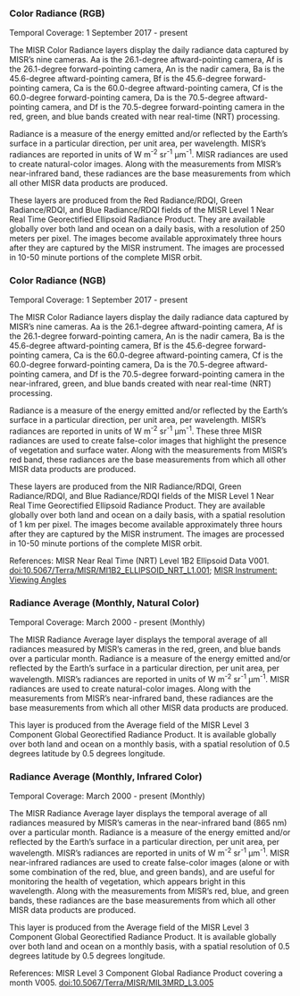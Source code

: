 ### Color Radiance (RGB)
Temporal Coverage: 1 September 2017 - present

The MISR Color Radiance layers display the daily radiance data captured by MISR’s nine cameras. Aa is the 26.1-degree aftward-pointing camera, Af is the 26.1-degree forward-pointing camera, An is the nadir camera, Ba is the 45.6-degree aftward-pointing camera, Bf is the 45.6-degree forward-pointing camera, Ca is the 60.0-degree aftward-pointing camera, Cf is the 60.0-degree forward-pointing camera, Da is the 70.5-degree aftward-pointing camera, and Df  is the 70.5-degree forward-pointing camera in the red, green, and blue bands created with near real-time (NRT) processing.

Radiance is a measure of the energy emitted and/or reflected by the Earth’s surface in a particular direction, per unit area, per wavelength. MISR’s radiances are reported in units of W m<sup>-2</sup> sr<sup>-1</sup> µm<sup>-1</sup>. MISR radiances are used to create natural-color images. Along with the measurements from MISR’s near-infrared band, these radiances are the base measurements from which all other MISR data products are produced.

These layers are produced from the Red Radiance/RDQI, Green Radiance/RDQI, and Blue Radiance/RDQI fields of the MISR Level 1 Near Real Time Georectified Ellipsoid Radiance Product. They are available globally over both land and ocean on a daily basis, with a resolution of 250 meters per pixel. The images become available approximately three hours after they are captured by the MISR instrument. The images are processed in 10-50 minute portions of the complete MISR orbit.

### Color Radiance (NGB)
Temporal Coverage: 1 September 2017 - present

The MISR Color Radiance layers display the daily radiance data captured by MISR’s nine cameras. Aa is the 26.1-degree aftward-pointing camera, Af is the 26.1-degree forward-pointing camera, An is the nadir camera, Ba is the 45.6-degree aftward-pointing camera, Bf is the 45.6-degree forward-pointing camera, Ca is the 60.0-degree aftward-pointing camera, Cf is the 60.0-degree forward-pointing camera, Da is the 70.5-degree aftward-pointing camera, and Df  is the 70.5-degree forward-pointing camera in the near-infrared, green, and blue bands created with near real-time (NRT) processing.

Radiance is a measure of the energy emitted and/or reflected by the Earth’s surface in a particular direction, per unit area, per wavelength. MISR’s radiances are reported in units of W m<sup>-2</sup> sr<sup>-1</sup> µm<sup>-1</sup>. These three MISR radiances are used to create false-color images that highlight the presence of vegetation and surface water. Along with the measurements from MISR’s red band, these radiances are the base measurements from which all other MISR data products are produced.

These layers are produced from the NIR Radiance/RDQI, Green Radiance/RDQI, and Blue Radiance/RDQI fields of the MISR Level 1 Near Real Time Georectified Ellipsoid Radiance Product. They are available globally over both land and ocean on a daily basis, with a spatial resolution of 1 km per pixel. The images become available approximately three hours after they are captured by the MISR instrument. The images are processed in 10-50 minute portions of the complete MISR orbit.

References: MISR Near Real Time (NRT) Level 1B2 Ellipsoid Data V001. [doi:10.5067/Terra/MISR/MI1B2\_ELLIPSOID\_NRT\_L1.001](https://doi.org/10.5067/Terra/MISR/MI1B2_ELLIPSOID_NRT_L1.001); [MISR Instrument: Viewing Angles](https://misr.jpl.nasa.gov/Mission/misrInstrument/viewingAngles/)

### Radiance Average (Monthly, Natural Color)
Temporal Coverage: March 2000 - present (Monthly)

The MISR Radiance Average layer displays the temporal average of all radiances measured by MISR’s cameras in the red, green, and blue bands over a particular month. Radiance is a measure of the energy emitted and/or reflected by the Earth’s surface in a particular direction, per unit area, per wavelength. MISR’s radiances are reported in units of W m<sup>-2</sup> sr<sup>-1</sup> µm<sup>-1</sup>. MISR radiances are used to create natural-color images. Along with the measurements from MISR’s near-infrared band, these radiances are the base measurements from which all other MISR data products are produced.

This layer is produced from the Average field of the MISR Level 3 Component Global Georectified Radiance Product. It is available globally over both land and ocean on a monthly basis, with a spatial resolution of 0.5 degrees latitude by 0.5 degrees longitude.

### Radiance Average (Monthly, Infrared Color)
Temporal Coverage: March 2000 - present (Monthly)

The MISR Radiance Average layer displays the temporal average of all radiances measured by MISR’s cameras in the near-infrared band (865 nm) over a particular month. Radiance is a measure of the energy emitted and/or reflected by the Earth’s surface in a particular direction, per unit area, per wavelength. MISR’s radiances are reported in units of W m<sup>-2</sup> sr<sup>-1</sup> µm<sup>-1</sup>. MISR near-infrared radiances are used to create false-color images (alone or with some combination of the red, blue, and green bands), and are useful for monitoring the health of vegetation, which appears bright in this wavelength. Along with the measurements from MISR’s red, blue, and green bands, these radiances are the base measurements from which all other MISR data products are produced.

This layer is produced from the Average field of the MISR Level 3 Component Global Georectified Radiance Product. It is available globally over both land and ocean on a monthly basis, with a spatial resolution of 0.5 degrees latitude by 0.5 degrees longitude.

References: MISR Level 3 Component Global Radiance Product covering a month V005. [doi:10.5067/Terra/MISR/MIL3MRD_L3.005](https://doi.org/10.5067/Terra/MISR/MIL3MRD_L3.005)

